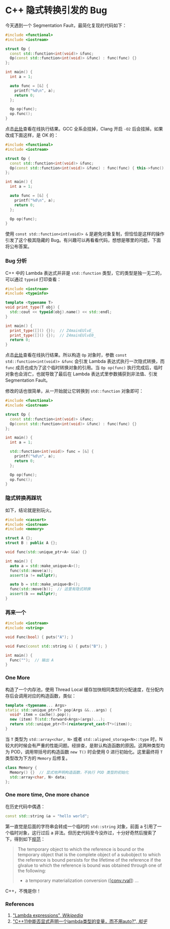 # C++ 隐式转换引发的 Bug

今天遇到一个 Segmentation Fault，最简化复现的代码如下：

```c++
#include <functional>
#include <iostream>

struct Op {
  const std::function<int(void)> &func;
  Op(const std::function<int(void)> &func) : func(func) {}
};

int main() {
  int a = 1;

  auto func = [&] {
    printf("%d\n", a);
    return 0;
  };

  Op op(func);
  op.func();
}
```

点击[此处](https://godbolt.org/z/Er5xFf)查看在线执行结果。GCC 全系会挂掉，Clang 开启 `-O2` 后会挂掉。如果改成下面这样，是 OK 的：

```c++
#include <functional>
#include <iostream>

struct Op {
  const std::function<int(void)> &func;
  Op(const std::function<int(void)> &func) : func(func) { this->func(); }
};

int main() {
  int a = 1;

  auto func = [&] {
    printf("%d\n", a);
    return 0;
  };

  Op op(func);
}
```

使用 `const std::function<int(void)> &` 是避免对象复制，但恰恰是这样的操作引发了这个极其隐藏的 Bug。有兴趣可以再看看代码，想想是哪里的问题，下面将公布答案。

### Bug 分析

C++ 中的 Lambda 表达式并非是 `std::function` 类型，它的类型是独一无二的，可以通过 `typeid` 打印查看：

```c++
#include <iostream>
#include <typeinfo>

template <typename T>
void print_type(T obj) {
  std::cout << typeid(obj).name() << std::endl;
}

int main() {
  print_type([]() {});  // Z4mainEUlvE_
  print_type([]() {});  // Z4mainEUlvE0_
  return 0;
}
```

点击[此处](https://godbolt.org/z/FdFM_y)查看在线执行结果。所以构造 `Op` 对象时，参数 `const std::function<int(void)> &func` 会引发 Lambda 表达式执行一次隐式转换，而 `func` 成员也成为了这个临时转换对象的引用。当 `Op op(func)` 执行完成后，临时对象也会消亡，也就导致了最后在 Lambda 表达式里参数捕获到非法值、引发 Segmentation Fault。

修改的话也很简单，从一开始就让它转换到 `std::function` 对象即可：

```c++
#include <functional>
#include <iostream>

struct Op {
  const std::function<int(void)> &func;
  Op(const std::function<int(void)> &func) : func(func) {}
};

int main() {
  int a = 1;

  std::function<int(void)> func = [&] {
    printf("%d\n", a);
    return 0;
  };

  Op op(func);
  op.func();
}
```

### 隐式转换再踩坑

如下，结论就是别玩火。

```c++
#include <cassert>
#include <iostream>
#include <memory>

struct A {};
struct B : public A {};

void func(std::unique_ptr<A> &&a) {}

int main() {
  auto a = std::make_unique<A>();
  func(std::move(a));
  assert(a != nullptr);

  auto b = std::make_unique<B>();
  func(std::move(b));  // 这里有隐式转换
  assert(b == nullptr);
}
```

### 再来一个

```c++
#include <iostream>
#include <string>

void Func(bool) { puts("A"); }

void Func(const std::string &) { puts("B"); }

int main() {
  Func("");  // 输出 A
}
```

### One More

构造了一个内存池，使用 Thread Local 缓存加快相同类型的分配速度，在分配内存后会调用对应的构造函数，类似：

```c++
template <typename... Args>
static std::unique_ptr<T> pop(Args &&...args) {
  void* item = cache().pop();
  new (item) T(std::forward<Args>(args)...);
  return std::unique_ptr<T>(reinterpret_cast<T*>(item));
}
```

当 `T` 类型为 `std::array<char, N>` 或者 `std::aligned_storage<N>::type` 时，N 较大的时候会有严重的性能问题。经排查，是默认构造函数的原因。这两种类型均为 POD，调用带括号的构造函数 `new T()` 时会使用 0 进行初始化。这里最终将 `T` 类型改为下方的 `Memory` 后修复。

```c++
class Memory {
  Memory() {}  // 显式地声明构造函数，不执行 POD 类型的初始化
  std::array<char, N> data;
};
```

### One more time, One more chance

在历史代码中偶遇：

```c++
const std::string &a = "hello world";
```

第一直觉是后面的字符串会转成一个临时的 `std::string` 对象，前面 a 引用了一个临时对象，这行过后 a 非法。但历史代码至今没炸过，十分好奇然后搜索了下，得到如下[规范](http://eel.is/c++draft/class.temporary#6)：

> The temporary object to which the reference is bound or the temporary object that is the complete object of a subobject to which the reference is bound persists for the lifetime of the reference if the glvalue to which the reference is bound was obtained through one of the following:
>
> - a temporary materialization conversion ([[conv.rval\]](http://eel.is/c++draft/conv.rval)) ...

C++，不愧是你！

### References

1. ["Lambda expressions", *Wikipedia*](https://en.cppreference.com/w/cpp/language/lambda)
2. ["C++11中能否显式声明一个lambda类型的变量，而不用auto?", *知乎*](https://www.zhihu.com/question/48165767)

